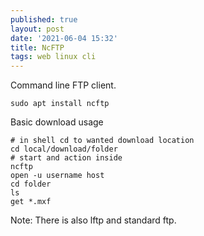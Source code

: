 ```yaml
---
published: true
layout: post
date: '2021-06-04 15:32'
title: NcFTP
tags: web linux cli 
---
```

Command line FTP client.

    sudo apt install ncftp

Basic download usage

    # in shell cd to wanted download location
    cd local/download/folder
    # start and action inside
    ncftp
    open -u username host
    cd folder
    ls
    get *.mxf

Note: There is also lftp and standard ftp.

